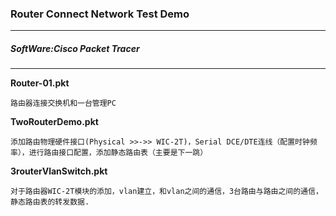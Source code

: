 ### Router Connect Network Test Demo

---
##### SoftWare:Cisco Packet Tracer
---

**Router-01.pkt**
```
路由器连接交换机和一台管理PC
```


**TwoRouterDemo.pkt**
```
添加路由物理硬件接口(Physical >>->> WIC-2T)，Serial DCE/DTE连线（配置时钟频率），进行路由接口配置，添加静态路由表（主要是下一跳）
```

**3routerVlanSwitch.pkt**
```
对于路由器WIC-2T模块的添加，vlan建立，和vlan之间的通信，3台路由与路由之间的通信，静态路由表的转发数据.
```
